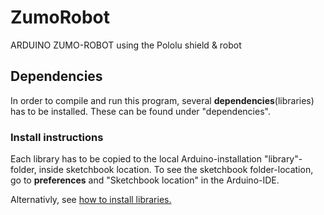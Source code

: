 # ZumoRobot
ARDUINO ZUMO-ROBOT using the Pololu shield & robot

## Dependencies
In order to compile and run this program, several **dependencies**(libraries) has to be installed.
These can be found under "dependencies".

### Install instructions
Each library has to be copied to the local Arduino-installation "library"-folder, inside sketchbook location. To see the sketchbook folder-location, go to **preferences** and "Sketchbook location" in the Arduino-IDE.

Alternativly, see [how to install libraries.](https://www.arduino.cc/en/Guide/Libraries)

